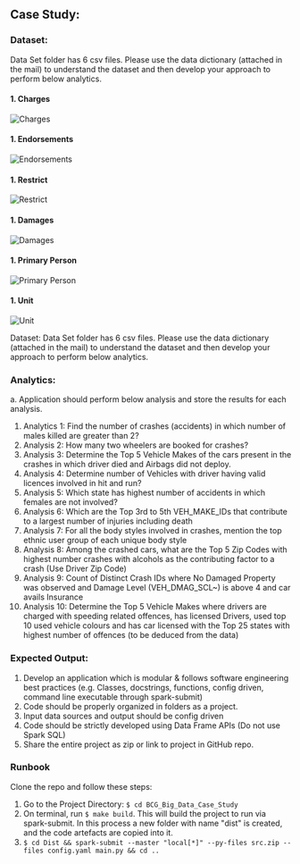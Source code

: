 ## Case Study:
### Dataset:
Data Set folder has 6 csv files. Please use the data dictionary (attached in the mail) to understand the dataset and then develop your approach to perform below analytics.
#### 1. Charges
![Charges](Images/img.png)
#### 1. Endorsements
![Endorsements](Images/img_1.png)
#### 1. Restrict
![Restrict](Images/img_2.png)
#### 1. Damages
![Damages](Images/img_3.png)
#### 1. Primary Person
![Primary Person](Images/img_4.png)
#### 1. Unit
![Unit](Images/img_5.png)

Dataset:
Data Set folder has 6 csv files. Please use the data dictionary (attached in the mail) to understand the dataset and then develop your approach to perform below analytics.
### Analytics: 
a.	Application should perform below analysis and store the results for each analysis.
1.	Analytics 1: Find the number of crashes (accidents) in which number of males killed are greater than 2?
2.	Analysis 2: How many two wheelers are booked for crashes? 
3.	Analysis 3: Determine the Top 5 Vehicle Makes of the cars present in the crashes in which driver died and Airbags did not deploy.
4.	Analysis 4: Determine number of Vehicles with driver having valid licences involved in hit and run? 
5.	Analysis 5: Which state has highest number of accidents in which females are not involved? 
6.	Analysis 6: Which are the Top 3rd to 5th VEH_MAKE_IDs that contribute to a largest number of injuries including death
7.	Analysis 7: For all the body styles involved in crashes, mention the top ethnic user group of each unique body style  
8.	Analysis 8: Among the crashed cars, what are the Top 5 Zip Codes with highest number crashes with alcohols as the contributing factor to a crash (Use Driver Zip Code)
9.	Analysis 9: Count of Distinct Crash IDs where No Damaged Property was observed and Damage Level (VEH_DMAG_SCL~) is above 4 and car avails Insurance
10.	Analysis 10: Determine the Top 5 Vehicle Makes where drivers are charged with speeding related offences, has licensed Drivers, used top 10 used vehicle colours and has car licensed with the Top 25 states with highest number of offences (to be deduced from the data)


### Expected Output:
1.	Develop an application which is modular & follows software engineering best practices (e.g. Classes, docstrings, functions, config driven, command line executable through spark-submit)
2.	Code should be properly organized in folders as a project.
3.	Input data sources and output should be config driven
4.	Code should be strictly developed using Data Frame APIs (Do not use Spark SQL)
5.	Share the entire project as zip or link to project in GitHub repo.


### Runbook
Clone the repo and follow these steps:
1. Go to the Project Directory: `$ cd BCG_Big_Data_Case_Study`
2. On terminal, run `$ make build`. This will build the project to run via spark-submit. In this process a new folder with 
   name "dist" is created, and the code artefacts are copied into it.
3. `$ cd Dist && spark-submit --master "local[*]" --py-files src.zip --files config.yaml main.py && cd ..`
